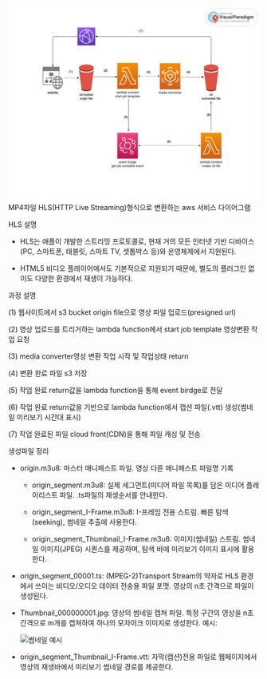 ![AWS 업로드 프로세스](./assets/aws%20upload%20process.jpg)
MP4파일 HLS(HTTP Live Streaming)형식으로 변환하는 aws 서비스 다이어그램

HLS 설명

- HLS는 애플이 개발한 스트리밍 프로토콜로, 현재 거의 모든 인터넷 기반 디바이스(PC, 스마트폰, 태블릿, 스마트 TV, 셋톱박스 등)와 운영체제에서 지원된다.

- HTML5 비디오 플레이어에서도 기본적으로 지원되기 때문에, 별도의 플러그인 없이도 다양한 환경에서 재생이 가능하다.

  

과정 설명

(1) 웹사이트에서 s3 bucket origin file으로 영상 파일 업로드(presigned url)

(2) 영상 업로드를 트리거하는 lambda function에서 start job template 영상변환 작업 요청

(3) media converter영상 변환 작업 시작 및 작업상태 return

(4) 변환 완료 파일 s3 저장

(5) 작업 완료 return값을 lambda function을 통해 event birdge로 전달

(6) 작업 완료 return값을 기반으로 lambda function에서 캡션 파일(.vtt) 생성(썸네일 미리보기 시간대 표시)

(7) 작업 완료된 파일 cloud front(CDN)을 통해 파일 캐싱 및 전송

  

생성파일 정리
- origin.m3u8: 마스터 매니페스트 파일. 영상 다른 매니페스트 파일명 기록
	- origin_segment.m3u8: 실제 세그먼트(미디어 파일 목록)를 담은 미디어 플레이리스트 파일. .ts파일의 재생순서를 안내한다.

	- origin_segment_I-Frame.m3u8: I-프레임 전용 스트림. 빠른 탐색(seeking), 썸네일 추출에 사용한다.

	- origin_segment_Thumbnail_I-Frame.m3u8: 이미지(썸네일) 스트림. 썸네일 이미지(JPEG) 시퀀스를 제공하며, 탐색 바에 미리보기 이미지 표시에 활용한다.

- origin_segment_00001.ts: (MPEG-2)Transport Stream의 약자로 HLS 환경에서 쓰이는 비디오/오디오 데이터 전송용 파일 포맷. 영상의 n초 간격으로 파일이 생성된다.

- Thumbnail_000000001.jpg: 영상의 썸네일 캡쳐 파일. 특정 구간의 영상을 n초 간격으로 m개를 캡쳐하여 하나의 모자이크 이미지로 생성한다.
	예시:

	![썸네일 예시](../../netflix-front/docs/assets/Thumbnail_000000084.jpg)

- origin_segment_Thumbnail_I-Frame.vtt: 자막(캡션)전용 파일로 웹페이지에서 영상의 재생바에서 미리보기 썸네일 경로를 제공한다.
